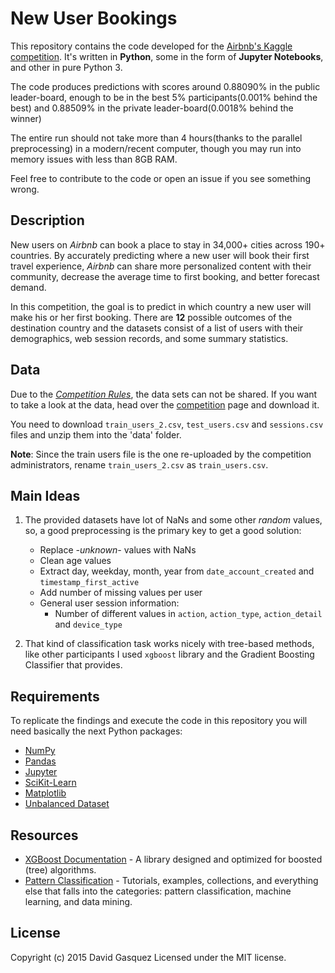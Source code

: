 New User Bookings
=================

This repository contains the code developed for the [Airbnb's Kaggle
competition][competition]. It's written in **Python**, some in the form
of **Jupyter Notebooks**, and other in pure Python 3.

The code produces predictions with scores around 0.88090% in the public
leader-board, enough to be in the best 5% participants(0.001% behind the best)
and 0.88509% in the private leader-board(0.0018% behind the winner)

The entire run should not take more than 4 hours(thanks to the parallel
preprocessing) in a modern/recent computer, though you may run into memory
issues with less than 8GB RAM.

Feel free to contribute to the code or open an issue if you see something wrong.

[competition]: https://www.kaggle.com/c/airbnb-recruiting-new-user-bookings


Description
-----------

New users on *Airbnb* can book a place to stay in 34,000+ cities across 190+
countries. By accurately predicting where a new user will book their first
travel experience, *Airbnb* can share more personalized content with their
community, decrease the average time to first booking, and better forecast
demand.

In this competition, the goal is to predict in which country a new user
will make his or her first booking. There are **12** possible outcomes of the
destination country and the datasets consist of a list of users with their
demographics, web session records, and some summary statistics.

Data
----

Due to the [*Competition Rules*][rules], the data sets can not be shared. If
you want to take a look at the data, head over the [competition][competition]
page and download it.

You need to download `train_users_2.csv`, `test_users.csv` and `sessions.csv`
files and unzip them into the 'data' folder.

**Note**: Since the train users file is the one re-uploaded by the competition
administrators, rename `train_users_2.csv` as `train_users.csv`.

[rules]: https://www.kaggle.com/c/airbnb-recruiting-new-user-bookings/rules

Main Ideas
----------

1. The provided datasets have lot of NaNs and some other *random* values, so, a
good preprocessing is the primary key to get a good solution:
    - Replace *-unknown-* values with NaNs
    - Clean age values
    - Extract day, weekday, month, year from `date_account_created`
    and `timestamp_first_active`
    - Add number of missing values per user
    - General user session information:
        - Number of different values in `action`, `action_type`,
        `action_detail` and `device_type`

2. That kind of classification task works nicely with tree-based methods, like
other participants I used `xgboost` library and the Gradient Boosting
Classifier that provides.

Requirements
------------
To replicate the findings and execute the code in this repository you will need
basically the next Python packages:

- [NumPy](http://www.numpy.org/)
- [Pandas](http://pandas.pydata.org/)
- [Jupyter](http://jupyter.org/)
- [SciKit-Learn](http://scikit-learn.org/stable/)
- [Matplotlib](http://matplotlib.org/)
- [Unbalanced Dataset](https://github.com/fmfn/UnbalancedDataset)

Resources
---------

- [XGBoost Documentation](https://xgboost.readthedocs.org) - A library designed
and optimized for boosted (tree) algorithms.
- [Pattern Classification](https://github.com/rasbt/pattern_classification) -
Tutorials, examples, collections, and everything else that falls into the
categories: pattern classification, machine learning, and data mining.

License
-------

Copyright (c) 2015 David Gasquez
Licensed under the MIT license.
